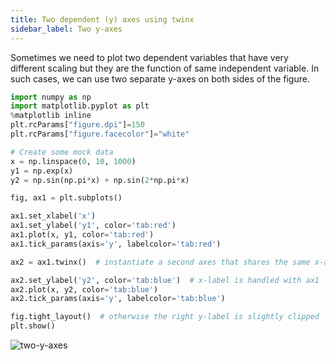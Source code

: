 ```yaml
---
title: Two dependent (y) axes using twinx
sidebar_label: Two y-axes
---
```

Sometimes we need to plot two dependent variables that have very different
scaling but they are the function of same independent variable. In such cases,
we can use two separate y-axes on both sides of the figure.

```python showLineNumbers
import numpy as np
import matplotlib.pyplot as plt
%matplotlib inline
plt.rcParams["figure.dpi"]=150
plt.rcParams["figure.facecolor"]="white"

# Create some mock data
x = np.linspace(0, 10, 1000)
y1 = np.exp(x)
y2 = np.sin(np.pi*x) + np.sin(2*np.pi*x)

fig, ax1 = plt.subplots()

ax1.set_xlabel('x')
ax1.set_ylabel('y1', color='tab:red')
ax1.plot(x, y1, color='tab:red')
ax1.tick_params(axis='y', labelcolor='tab:red')

ax2 = ax1.twinx()  # instantiate a second axes that shares the same x-axis

ax2.set_ylabel('y2', color='tab:blue')  # x-label is handled with ax1
ax2.plot(x, y2, color='tab:blue')
ax2.tick_params(axis='y', labelcolor='tab:blue')

fig.tight_layout()  # otherwise the right y-label is slightly clipped
plt.show()
```

<picture>
  <source type="image/webp" srcset={require("/img/two-y-axes.webp").default} />
  <img src={require("/img/two-y-axes.png").default} alt="two-y-axes" />
</picture>
